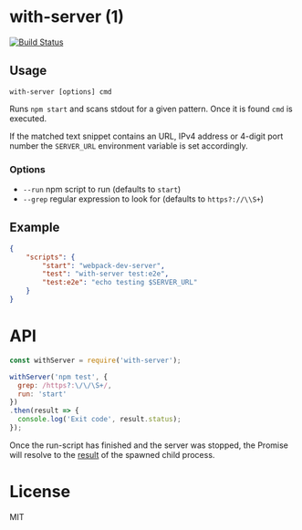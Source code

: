 # with-server (1)

[![Build Status](https://travis-ci.org/cellular/with-server.svg?branch=master)](https://travis-ci.org/cellular/with-server)


## Usage 

`with-server [options] cmd`

Runs `npm start` and scans stdout for a given pattern. Once it is found `cmd` is executed.

If the matched text snippet contains an URL, IPv4 address or 4-digit port number the `SERVER_URL` environment variable is set accordingly.

### Options

* `--run` npm script to run (defaults to `start`)
* `--grep` regular expression to look for (defaults to `https?://\\S+`)

## Example

```json
{
    "scripts": {
        "start": "webpack-dev-server",
        "test": "with-server test:e2e",
        "test:e2e": "echo testing $SERVER_URL"
    }
}
```

# API

```js
const withServer = require('with-server');

withServer('npm test', {
  grep: /https?:\/\/\S+/,
  run: 'start'
})
.then(result => {
  console.log('Exit code', result.status);
});
```

Once the run-script has finished and the server was stopped, the Promise will resolve to the [result](https://nodejs.org/docs/latest/api/child_process.html#child_process_child_process_spawnsync_command_args_options)
of the spawned child process.

# License

MIT
